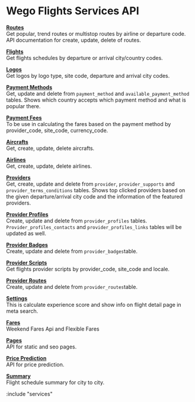 # Wego Flights Services API

**<span style="color:	#7cb9e8"> [Routes](/flights/services/routes.md) </span>** <br />
Get popular, trend routes or multistop routes by airline or departure code.
API documentation for create, update, delete of routes.

**<span style="color:	#7cb9e8	">[Flights](/flights/services/flights.md)</span>**<br />
Get flights schedules by departure or arrival city/country codes.

**<span style="color:	#7cb9e8	">[Logos](/flights/services/logos.md)</span>**<br />
Get logos by logo type, site code, departure and arrival city codes.

**<span style="color:	#7cb9e8	">[Payment Methods](/flights/services/payment_methods.md)</span>** <br />
Get, update and delete from `payment_method` and `available_payment_method` tables. Shows which country accepts which payment method and what is popular there.

**<span style="color:	#7cb9e8	">[Payment Fees](/flights/services/payment_fees.md)</span>**<br />
To be use in calculating the fares based on the payment method by provider_code, site_code, currency_code.

**<span style="color:	#7cb9e8	">[Aircrafts](/flights/services/aircrafts.md)</span>**<br />
Get, create, update, delete aircrafts.

**<span style="color:	#7cb9e8	">[Airlines](/flights/services/airlines.md)</span>**<br />
Get, create, update, delete airlines.

**<span style="color:	#7cb9e8	">[Providers](/flights/services/providers.md)</span>**<br />
Get, create, update and delete from `provider`, `provider_supports` and `provider_terms_conditions` tables. Shows top clicked providers based on the given departure/arrival city code and the information of the featured providers.

**<span style="color:	#7cb9e8	">[Provider Profiles](/flights/services/provider_profiles.md)</span>**<br />
Create, update and delete from `provider_profiles` tables. `Provider_profiles_contacts` and `provider_profiles_links` tables will be updated as well.

**<span style="color:	#7cb9e8	">[Provider Badges](/flights/services/provider_badges.md)</span>**<br/>
Create, update and delete from `provider_badges`table.

**<span style="color:	#7cb9e8	">[Provider Scripts](/flights/services/provider_scripts.md)</span>**<br/>
Get flights provider scripts by provider_code, site_code and locale.

**<span style="color:	#7cb9e8	">[Provider Routes](/flights/services/provider_routes.md)</span>**<br/>
Create, update and delete from `provider_routes`table.

**<span style="color:	#7cb9e8	">[Settings](/flights/services/settings.md)</span>**<br />
This is calculate experience score and show info on flight detail page in meta search.

**<span style="color:#7cb9e8	">[Fares](/flights/services/fares.md)</span>**<br />
Weekend Fares Api and Flexible Fares

**<span style="color:#7cb9e8	">[Pages](/flights/services/pages.md)</span>**<br />
API for static and seo pages.

**<span style="color:#7cb9e8	">[Price Prediction](/flights/services/price_predictions.md)</span>**<br />
API for price prediction.

**<span style="color:#7cb9e8	">[Summary](/flights/services/summary.md)</span>**<br />
Flight schedule summary for city to city.

:include "services"
